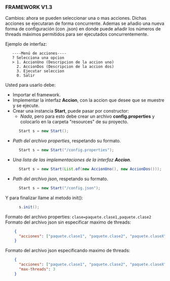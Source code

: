 ### FRAMEWORK V1.3

Cambios: ahora se pueden seleccionar una o mas acciones. Dichas acciones se ejecutaran de forma concurrente. Ademas se 
añadio una nueva forma de configuración (con .json) en donde puede añadir los números de threads máximos permitidos para ser ejecutados
concurrentemente.

Ejemplo de interfaz:
```
   ----Menú de acciones----
   ? Selecciona una opcion
   > 1. AccionUno (Descripcion de la accion uno)
     2. AccionDos (Descripcion de la accion dos)
     3. Ejecutar seleccion
     0. Salir   
```

Usted para usarlo debe:
- Importar el framework.
- Implementar la interfaz **Accion**, con la accion que desee que se muestre y se ejecute.
- Crear una instancia **Start**, puede pasar por constructor:
    * *Nada*, pero para esto debe crear un archivo **config.properties** y colocarlo en la carpeta "resources" de su proyecto.
```java
      Start s = new Start();
```
* *Path del archivo properties*, respetando su formato.
```java
      Start s = new Start("/config.properties");
```
* *Una lista de las implementaciones de la interfaz **Accion***.
```java
      Start s = new Start(List.of(new AccionUno(), new AccionDos()));
```

* *Path del archivo json*, respetando su formato.
```java
      Start s = new Start("/config.json");
```

Y para finalizar llame al metodo init():
```java
      s.init();
```

Formato del archivo properties: `clase=paquete.clase1,paquete.clase2`
Formato del archivo json sin especificar maximo de threads:
```json
    {
      "acciones": ["paquete.clase1", "paquete.clase2", "paquete.claseX"]
    }
```
Formato del archivo json especificando maximo de threads:
```json
    {
      "acciones": ["paquete.clase1", "paquete.clase2", "paquete.claseX"],
      "max-threads": 3
    }
```
